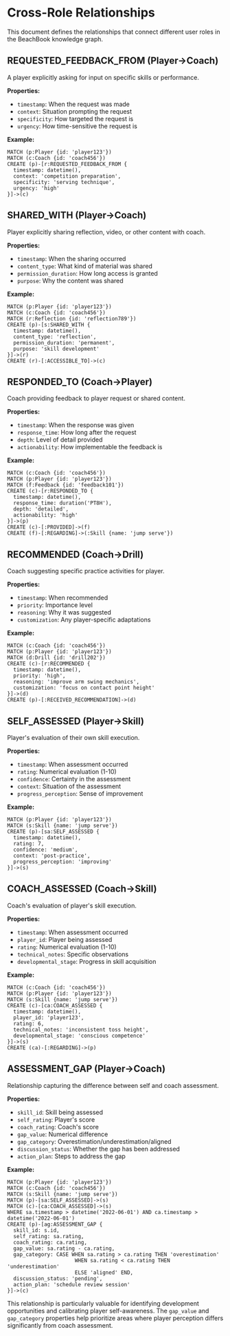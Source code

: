 # Cross-Role Relationships

This document defines the relationships that connect different user roles in the BeachBook knowledge graph.

## REQUESTED_FEEDBACK_FROM (Player→Coach)

A player explicitly asking for input on specific skills or performance.

**Properties:**
- `timestamp`: When the request was made
- `context`: Situation prompting the request
- `specificity`: How targeted the request is
- `urgency`: How time-sensitive the request is

**Example:**
```cypher
MATCH (p:Player {id: 'player123'})
MATCH (c:Coach {id: 'coach456'})
CREATE (p)-[r:REQUESTED_FEEDBACK_FROM {
  timestamp: datetime(),
  context: 'competition preparation',
  specificity: 'serving technique',
  urgency: 'high'
}]->(c)
```

## SHARED_WITH (Player→Coach)

Player explicitly sharing reflection, video, or other content with coach.

**Properties:**
- `timestamp`: When the sharing occurred
- `content_type`: What kind of material was shared
- `permission_duration`: How long access is granted
- `purpose`: Why the content was shared

**Example:**
```cypher
MATCH (p:Player {id: 'player123'})
MATCH (c:Coach {id: 'coach456'})
MATCH (r:Reflection {id: 'reflection789'})
CREATE (p)-[s:SHARED_WITH {
  timestamp: datetime(),
  content_type: 'reflection',
  permission_duration: 'permanent',
  purpose: 'skill development'
}]->(r)
CREATE (r)-[:ACCESSIBLE_TO]->(c)
```

## RESPONDED_TO (Coach→Player)

Coach providing feedback to player request or shared content.

**Properties:**
- `timestamp`: When the response was given
- `response_time`: How long after the request
- `depth`: Level of detail provided
- `actionability`: How implementable the feedback is

**Example:**
```cypher
MATCH (c:Coach {id: 'coach456'})
MATCH (p:Player {id: 'player123'})
MATCH (f:Feedback {id: 'feedback101'})
CREATE (c)-[r:RESPONDED_TO {
  timestamp: datetime(),
  response_time: duration('PT8H'),
  depth: 'detailed',
  actionability: 'high'
}]->(p)
CREATE (c)-[:PROVIDED]->(f)
CREATE (f)-[:REGARDING]->(:Skill {name: 'jump serve'})
```

## RECOMMENDED (Coach→Drill)

Coach suggesting specific practice activities for player.

**Properties:**
- `timestamp`: When recommended
- `priority`: Importance level
- `reasoning`: Why it was suggested
- `customization`: Any player-specific adaptations

**Example:**
```cypher
MATCH (c:Coach {id: 'coach456'})
MATCH (p:Player {id: 'player123'})
MATCH (d:Drill {id: 'drill202'})
CREATE (c)-[r:RECOMMENDED {
  timestamp: datetime(),
  priority: 'high',
  reasoning: 'improve arm swing mechanics',
  customization: 'focus on contact point height'
}]->(d)
CREATE (p)-[:RECEIVED_RECOMMENDATION]->(d)
```

## SELF_ASSESSED (Player→Skill)

Player's evaluation of their own skill execution.

**Properties:**
- `timestamp`: When assessment occurred
- `rating`: Numerical evaluation (1-10)
- `confidence`: Certainty in the assessment
- `context`: Situation of the assessment
- `progress_perception`: Sense of improvement

**Example:**
```cypher
MATCH (p:Player {id: 'player123'})
MATCH (s:Skill {name: 'jump serve'})
CREATE (p)-[sa:SELF_ASSESSED {
  timestamp: datetime(),
  rating: 7,
  confidence: 'medium',
  context: 'post-practice',
  progress_perception: 'improving'
}]->(s)
```

## COACH_ASSESSED (Coach→Skill)

Coach's evaluation of player's skill execution.

**Properties:**
- `timestamp`: When assessment occurred
- `player_id`: Player being assessed
- `rating`: Numerical evaluation (1-10)
- `technical_notes`: Specific observations
- `developmental_stage`: Progress in skill acquisition

**Example:**
```cypher
MATCH (c:Coach {id: 'coach456'})
MATCH (p:Player {id: 'player123'})
MATCH (s:Skill {name: 'jump serve'})
CREATE (c)-[ca:COACH_ASSESSED {
  timestamp: datetime(),
  player_id: 'player123',
  rating: 6,
  technical_notes: 'inconsistent toss height',
  developmental_stage: 'conscious competence'
}]->(s)
CREATE (ca)-[:REGARDING]->(p)
```

## ASSESSMENT_GAP (Player→Coach)

Relationship capturing the difference between self and coach assessment.

**Properties:**
- `skill_id`: Skill being assessed
- `self_rating`: Player's score
- `coach_rating`: Coach's score
- `gap_value`: Numerical difference
- `gap_category`: Overestimation/underestimation/aligned
- `discussion_status`: Whether the gap has been addressed
- `action_plan`: Steps to address the gap

**Example:**
```cypher
MATCH (p:Player {id: 'player123'})
MATCH (c:Coach {id: 'coach456'})
MATCH (s:Skill {name: 'jump serve'})
MATCH (p)-[sa:SELF_ASSESSED]->(s)
MATCH (c)-[ca:COACH_ASSESSED]->(s)
WHERE sa.timestamp > datetime('2022-06-01') AND ca.timestamp > datetime('2022-06-01')
CREATE (p)-[ag:ASSESSMENT_GAP {
  skill_id: s.id,
  self_rating: sa.rating,
  coach_rating: ca.rating,
  gap_value: sa.rating - ca.rating,
  gap_category: CASE WHEN sa.rating > ca.rating THEN 'overestimation' 
                      WHEN sa.rating < ca.rating THEN 'underestimation' 
                      ELSE 'aligned' END,
  discussion_status: 'pending',
  action_plan: 'schedule review session'
}]->(c)
```

This relationship is particularly valuable for identifying development opportunities and calibrating player self-awareness. The `gap_value` and `gap_category` properties help prioritize areas where player perception differs significantly from coach assessment.